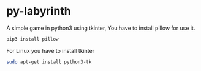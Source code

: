 # py-labyrinth
A simple game in python3 using tkinter,
You have to install pillow for use it.
```bash
pip3 install pillow
```
For Linux you have to install tkinter

```bash
sudo apt-get install python3-tk
```